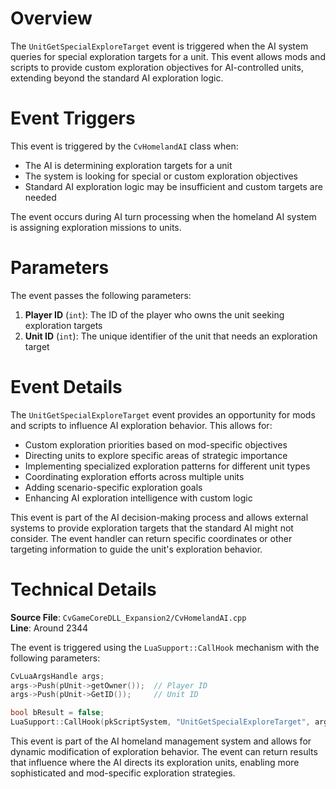 # Overview

The `UnitGetSpecialExploreTarget` event is triggered when the AI system queries for special exploration targets for a unit. This event allows mods and scripts to provide custom exploration objectives for AI-controlled units, extending beyond the standard AI exploration logic.

# Event Triggers

This event is triggered by the `CvHomelandAI` class when:

- The AI is determining exploration targets for a unit
- The system is looking for special or custom exploration objectives
- Standard AI exploration logic may be insufficient and custom targets are needed

The event occurs during AI turn processing when the homeland AI system is assigning exploration missions to units.

# Parameters

The event passes the following parameters:

1. **Player ID** (`int`): The ID of the player who owns the unit seeking exploration targets
2. **Unit ID** (`int`): The unique identifier of the unit that needs an exploration target

# Event Details

The `UnitGetSpecialExploreTarget` event provides an opportunity for mods and scripts to influence AI exploration behavior. This allows for:

- Custom exploration priorities based on mod-specific objectives
- Directing units to explore specific areas of strategic importance
- Implementing specialized exploration patterns for different unit types
- Coordinating exploration efforts across multiple units
- Adding scenario-specific exploration goals
- Enhancing AI exploration intelligence with custom logic

This event is part of the AI decision-making process and allows external systems to provide exploration targets that the standard AI might not consider. The event handler can return specific coordinates or other targeting information to guide the unit's exploration behavior.

# Technical Details

**Source File**: `CvGameCoreDLL_Expansion2/CvHomelandAI.cpp`  
**Line**: Around 2344

The event is triggered using the `LuaSupport::CallHook` mechanism with the following parameters:

```cpp
CvLuaArgsHandle args;
args->Push(pUnit->getOwner());  // Player ID
args->Push(pUnit->GetID());     // Unit ID

bool bResult = false;
LuaSupport::CallHook(pkScriptSystem, "UnitGetSpecialExploreTarget", args.get(), bResult);
```

This event is part of the AI homeland management system and allows for dynamic modification of exploration behavior. The event can return results that influence where the AI directs its exploration units, enabling more sophisticated and mod-specific exploration strategies.
